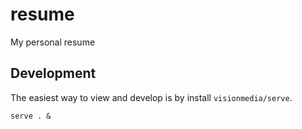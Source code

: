 # resume

My personal resume

## Development

The easiest way to view and develop is by install `visionmedia/serve`.

    serve . &

